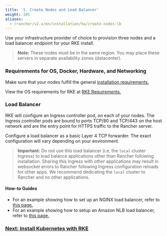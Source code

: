 ```yaml
---
title: '1. Create Nodes and Load Balancer'
weight: 185
aliases:
  - /rancher/v2.x/en/installation/ha/create-nodes-lb
---
```


Use your infrastructure provider of choice to provision three nodes and a load balancer endpoint for your RKE install.

> **Note:** These nodes must be in the same region. You may place these servers in separate availability zones (datacenter).

### Requirements for OS, Docker, Hardware, and Networking

Make sure that your nodes fulfill the general [installation requirements.]({{<baseurl>}}/rancher/v2.x/en/installation/requirements/)

View the OS requirements for RKE at [RKE Requirements.]({{<baseurl>}}/rke/latest/en/os/)

### Load Balancer

RKE will configure an Ingress controller pod, on each of your nodes. The Ingress controller pods are bound to ports TCP/80 and TCP/443 on the host network and are the entry point for HTTPS traffic to the Rancher server.

Configure a load balancer as a basic Layer 4 TCP forwarder. The exact configuration will vary depending on your environment.

> **Important:**
> Do not use this load balancer (i.e, the `local` cluster Ingress) to load balance applications other than Rancher following installation. Sharing this Ingress with other applications may result in websocket errors to Rancher following Ingress configuration reloads for other apps. We recommend dedicating the `local` cluster to Rancher and no other applications.

#### How-to Guides

- For an example showing how to set up an NGINX load balancer, refer to [this page.]({{<baseurl>}}/rancher/v2.x/en/installation/k8s-install/create-nodes-lb/nginx/)
- For an example showing how to setup an Amazon NLB load balancer, refer to [this page.]({{<baseurl>}}/rancher/v2.x/en/installation/k8s-install/create-nodes-lb/nlb/)

### [Next: Install Kubernetes with RKE]({{<baseurl>}}/rancher/v2.x/en/installation/k8s-install/kubernetes-rke/)
